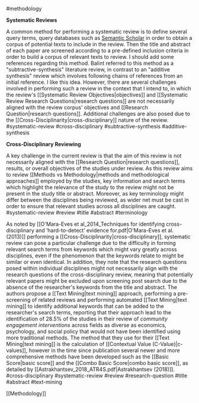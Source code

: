 #methodology 

**Systematic Reviews**

A common method for performing a systematic review is to define several query terms, query databases such as [Semantic Scholar](https://www.semanticscholar.org/) in order to obtain a corpus of potential texts to include in the review. Then the title and abstract of each paper are screened according to a pre-defined inclusion criteria in order to build a corpus of relevant texts to review. I should add some references regarding this method. Balint referred to this method as a "subtractive-synthesis" literature review, in contrast to an "additive synthesis" review which involves following chains of references from an initial reference. I like this idea. However, there are several challenges involved in performing such a review in the context that I intend to, in which the review's [[Systematic Review Objectives|objectives]] and [[Systematic Review Research Questions|research questions]] are not necessarily aligned with the review corpus' objectives and [[Research Question|research questions]]. Additional challenges are also posed due to the [[Cross-Disciplinarity|cross-disciplinary]] nature of the review. #systematic-review #cross-disciplinary #subtractive-synthesis #additive-synthesis 

**Cross-Disciplinary Reviewing**

A key challenge in the current review is that the aim of this review is not necessarily aligned with the [[Research Question|research questions]], results, or overall objectives of the studies under review. As this review aims to review  [[Methods vs Methodology|methods and methodological approaches]] employed by the studies, key information and search terms which highlight the relevance of the study to the review might not be present in the study title or abstract. Moreover, as key terminology might differ between the disciplines being reviewed, as wider net must be cast in order to ensure that relevant studies across all disciplines are caught. #systematic-review #review #title #abstract #terminology

As noted by [[O'Mara-Eves et al_2014_Techniques for identifying cross-disciplinary and ‘hard-to-detect’ evidence for.pdf|O'Mara-Eves et al. (2013)]] performing a [[Cross-Disciplinarity|cross-disciplinary]], systematic review can pose a particular challenge due to the difficulty in forming relevant search terms from keywords which might vary greatly across disciplines, even if the phenomenon that the keywords relate to might be similar or even identical. In addition, they note that the research questions posed within individual disciplines might not necessarily align with the research questions of the cross-disciplinary review, meaning that potentially relevant papers might be excluded upon screening post search due to the absence of the researcher's keywords from the title and abstract. The authors propose a [[Text Mining|text mining]] approach, performing a pre-screening of related reviews and performing automated [[Text Mining|text mining]] to identify additional keywords that can be added to the researcher's search terms, reporting that their approach lead to the identification of 28.5% of the studies in their review of *community engagement interventions* across fields as diverse as economics, psychology, and social policy that would not have been identified using more traditional methods. The method that they use for their [[Text Mining|text mining]] is the calculation of [[Contextual Value (C-Value)|c-values]], however in the time since publication several newer and more comprehensive methods have been developed such as the [[Basic Score|basic score]] and the [[Combo Basic Score|combo basic score]], as detailed by [[Astrakhantsev_2018_ATR4S.pdf|Astrakhantsev (2018)]]. #cross-disciplinary #systematic-review #review #research-question #title #abstract #text-mining

[[Methodology]]